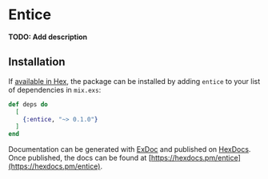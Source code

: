 # Entice

**TODO: Add description**

## Installation

If [available in Hex](https://hex.pm/docs/publish), the package can be installed
by adding `entice` to your list of dependencies in `mix.exs`:

```elixir
def deps do
  [
    {:entice, "~> 0.1.0"}
  ]
end
```

Documentation can be generated with [ExDoc](https://github.com/elixir-lang/ex_doc)
and published on [HexDocs](https://hexdocs.pm). Once published, the docs can
be found at [https://hexdocs.pm/entice](https://hexdocs.pm/entice).

